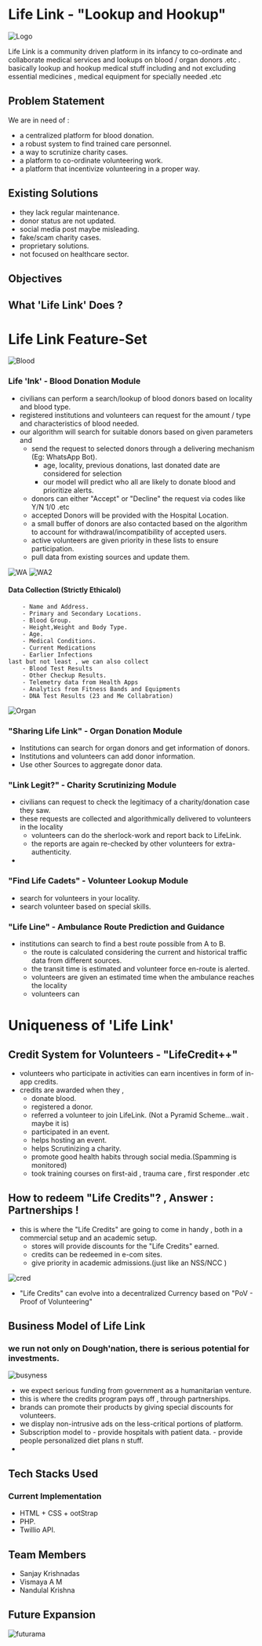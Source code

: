 # Life Link - "Lookup and Hookup" 

![Logo](https://i.ibb.co/3TRGL7r/logo.png)

Life Link is a community driven platform in its infancy to co-ordinate and collaborate medical services and lookups on blood / organ donors .etc . basically lookup and hookup medical stuff including and not excluding essential medicines , medical equipment for specially needed .etc


## Problem Statement
We are in need of :
- a centralized platform for blood donation.
- a robust system to find trained care personnel.
- a way to scrutinize charity cases.
- a platform to co-ordinate volunteering work.
- a platform that incentivize volunteering in a proper way. 

## Existing Solutions
- they lack regular maintenance.
- donor status are not updated.
- social media post maybe misleading.
- fake/scam charity cases.
- proprietary solutions.
- not focused on healthcare sector.

## Objectives 


## What 'Life Link' Does ?

# Life Link Feature-Set

![Blood](https://i.ibb.co/z2nYH5f/add-donor.png)

### Life 'Ink' - Blood Donation Module
- civilians can perform a search/lookup of blood donors based on locality and blood type.
- registered institutions and volunteers can request for the amount / type and characteristics of blood needed.
- our algorithm will search for suitable donors based on given parameters and 
	- send the request to selected donors through a delivering mechanism (Eg: WhatsApp Bot).
		- age, locality, previous donations, last donated date are considered for selection
		- our model will predict who all are likely to donate blood and prioritize alerts.
	- donors can either "Accept" or "Decline" the request via codes like Y/N 1/0 .etc
	- accepted Donors will be provided with the Hospital Location.
	- a small buffer of donors are also contacted based on the algorithm to account for withdrawal/incompatibility of accepted users.
	- active volunteers are given priority in these lists to ensure participation.
	- pull data from existing sources and update them.

![WA](https://i.ibb.co/NtDgQKW/bot-Accept.jpg) ![WA2](https://i.ibb.co/cgX1rwh/bot-Decline.jpg)

#### Data Collection (Strictly Ethicalol) 

		- Name and Address.
		- Primary and Secondary Locations.
		- Blood Group.
		- Height,Weight and Body Type.
		- Age.
		- Medical Conditions.
		- Current Medications
		- Earlier Infections
	last but not least , we can also collect 
		- Blood Test Results
		- Other Checkup Results.
		- Telemetry data from Health Apps
		- Analytics from Fitness Bands and Equipments
		- DNA Test Results (23 and Me Collabration)

![Organ](https://i.ibb.co/JQJpD72/add-organ.png)

### "Sharing Life Link" - Organ Donation Module
- Institutions can search for organ donors and get information of donors.
- Institutions and volunteers can add donor information.
- Use other Sources to aggregate donor data.

### "Link Legit?" - Charity Scrutinizing Module
- civilians can request to check the legitimacy of a charity/donation case they saw.
- these requests are collected and algorithmically delivered to volunteers in the locality
	- volunteers can do the sherlock-work and report back to LifeLink.
	- the reports are again re-checked by other volunteers for extra-authenticity.
- 
	
### "Find Life Cadets" - Volunteer Lookup Module
- search for volunteers in your locality.
- search volunteer based on special skills.



### "Life Line" - Ambulance Route Prediction and Guidance
- institutions can search to find a best route possible from A to B.
	- the route is calculated considering the current and historical traffic data from different sources.
	- the transit time is estimated and volunteer force en-route is alerted.
	- volunteers are given an estimated time when the ambulance reaches the locality
	- volunteers can  



# Uniqueness of 'Life Link'
## Credit System for Volunteers - "LifeCredit++"
- volunteers who participate in activities can earn incentives in form of in-app credits.
- credits are awarded when they ,
	- donate blood.
	- registered a donor.
	- referred a volunteer to join LifeLink. (Not a Pyramid Scheme...wait . maybe it is)
	- participated in an event.
	- helps hosting an event.
	- helps Scrutinizing a charity.
	- promote good health habits through social media.(Spamming is monitored)
	- took training courses on first-aid , trauma care , first responder .etc



## How to redeem "Life Credits"? , Answer : Partnerships !
- this is where the "Life Credits" are going to come in handy , both in a commercial setup and an academic setup.
	- stores will provide discounts for the "Life Credits" earned.
	- credits can be redeemed in e-com sites.
	- give priority in academic admissions.(just like an NSS/NCC )

![cred](https://i.ibb.co/gTJVPDV/credit-slide.png)

- "Life Credits" can evolve into a decentralized Currency based on "PoV - Proof of Volunteering"

## Business Model of Life Link 
### we run not only on Dough'nation, there is serious potential for investments.

![busyness](https://i.ibb.co/ZGGV0gG/business.png)

- we expect serious funding from government as a humanitarian venture.
- this is where the credits program pays off , through partnerships.
- brands can promote their products by giving special discounts for volunteers.
- we display non-intrusive ads on the less-critical portions of platform.
- Subscription model to 
		- provide hospitals with patient data.
		- provide people personalized diet plans n stuff.
- 
## Tech Stacks Used


### Current Implementation
- HTML + CSS + ootStrap
- PHP.
- Twillio API.


## Team Members
- Sanjay Krishnadas
- Vismaya A M
- Nandulal Krishna

## Future Expansion

![futurama](https://i.ibb.co/j5Tsy2N/future.png)
